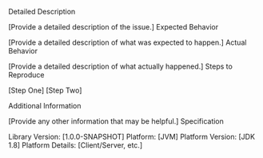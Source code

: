

Detailed Description

[Provide a detailed description of the issue.] Expected Behavior

[Provide a detailed description of what was expected to happen.] Actual Behavior

[Provide a detailed description of what actually happened.] Steps to Reproduce

[Step One]
[Step Two]

Additional Information

[Provide any other information that may be helpful.] Specification

Library Version: [1.0.0-SNAPSHOT]
Platform: [JVM]
Platform Version: [JDK 1.8]
Platform Details: [Client/Server, etc.]

